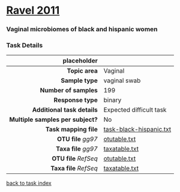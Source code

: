 # [Ravel 2011]( ../docs/ravel.html )
### Vaginal microbiomes of black and hispanic women

### Task Details
| placeholder               |                                                             |
| ------------------------: |-----------------------------------------------------------|
| **Topic area**                | Vaginal                                                |
| **Sample type**               | vaginal swab                                         |
| **Number of samples**         | 199                                         |
| **Response type**             | binary                                           |
| **Additional task details**              | Expected difficult task                                  |
| **Multiple samples per subject?**     | No |
| **Task mapping file**         | [task-black-hispanic.txt](../datasets/ravel/task-black-hispanic.txt)                                 |
| **OTU file** *gg97*           | [otutable.txt](../datasets/hmp/gg/otutable.txt)                             |
| **Taxa file** *gg97*          | [taxatable.txt](../datasets/hmp/gg/taxatable.txt)                          |
| **OTU file** *RefSeq*         | [otutable.txt](../datasets/ravel/refseq/otutable.txt)                    |
| **Taxa file** *RefSeq*        | [taxatable.txt](../datasets/hmp/refseq/taxatable.txt)                  |


[back to task index](../README.md)
